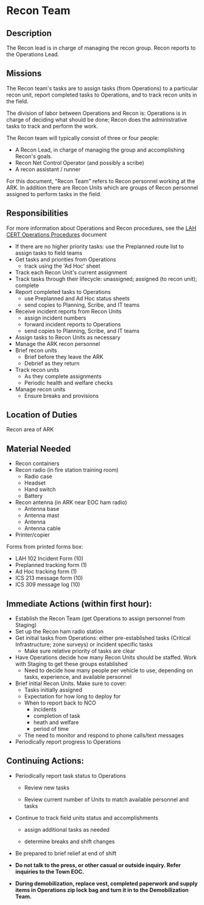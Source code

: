 # Recon Team

## Description

The Recon lead is in charge of managing the recon group.  Recon reports to the Operations Lead.

## Missions

The Recon team's tasks are to assign tasks \(from Operations\) to a particular recon unit, report completed tasks to Operations, and to track recon units in the field.

The division of labor between Operations and Recon is: Operations is in charge of deciding what should be done; Recon does the administrative tasks to track and perform the work.

The Recon team will typically consist of three or four people:

* A Recon Lead, in charge of managing the group and accomplishing Recon's goals.
* Recon Net Control Operator (and possibly a scribe)
* A recon assistant / runner

For this document, "Recon Team" refers to Recon personnel working at the ARK.  In addition there are Recon Units which are groups of Recon personnel assigned to perform tasks in the field.

## Responsibilities

For more information about Operations and Recon procedures, see the
[LAH CERT Operations Procedures](https://lah-cert-ops-documentation.readthedocs.io/en/latest/index.html)
document

* If  there are no higher priority tasks: use the Preplanned route list to assign tasks to field teams
* Get tasks and priorities from Operations
  * track using the 'Ad Hoc' sheet
* Track each Recon Unit's current assignment
* Track tasks through their lifecycle: unassigned; assigned \(to recon unit\); complete
* Report completed tasks to Operations
  * use Preplanned and Ad Hoc status sheets
  * send copies to Planning, Scribe, and IT teams
* Receive incident reports from Recon Units
  * assign incident numbers
  * forward incident reports to Operations
  * send copies to Planning, Scribe, and IT teams
* Assign tasks to Recon Units as necessary
* Manage the ARK recon personnel
* Brief recon units
  * Brief before they leave the ARK
  * Debrief as they return
* Track recon units
  * As they complete assignments
  * Periodic health and welfare checks
* Manage recon units
  * Ensure breaks and provisions

## Location of Duties

Recon area of ARK

## Material Needed

* Recon containers
* Recon radio \(in fire station training room\)
  * Radio case
  * Headset
  * Hand switch
  * Battery
* Recon antenna \(in ARK near EOC ham radio\)
  * Antenna base
  * Antenna mast
  * Antenna
  * Antenna cable
* Printer/copier

Forms from printed forms box:
  * LAH 102 Incident Form (10)
  * Preplanned tracking form (1)
  * Ad Hoc tracking form (1)
  * ICS 213 message form (10)
  * ICS 309 message log (10)


## Immediate Actions \(within first hour\):

* Establish the Recon Team \(get Operations to assign personnel from Staging\)
* Set up the Recon ham radio station
* Get initial tasks from Operations: either pre-established tasks \(Critical Infrastructure; zone surveys\) or incident specific tasks
  * Make sure relative priority of tasks are clear
* Have Operations decide how many Recon Units should be staffed.  Work with Staging to get these groups established
  * Need to decide how many people per vehicle to use, depending on tasks, experience, and available personnel
* Brief initial Recon Units.  Make sure to cover:
  * Tasks initially assigned
  * Expectation for how long to deploy for
  * When to report back to NCO
    * incidents
    * completion of task
    * heath and welfare
    * period of time
  * The need to monitor and respond to phone calls/text messages
* Periodically report progress to Operations

## Continuing Actions:

* Periodically report task status to Operations

  * Review new tasks

  * Review current number of Units to match available personnel and tasks

* Continue to track field units status and accomplishments

  * assign additional tasks as needed

  * determine breaks and shift changes

* Be prepared to brief relief at end of shift

* **Do not talk to the press, or other casual or outside inquiry. Refer inquiries to the Town EOC.**

* **During demobilization, replace vest, completed paperwork and supply items in Operations zip lock bag and turn it in to the Demobilization Team.**



